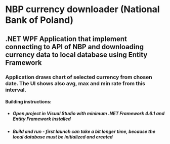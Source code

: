 # **NBP currency downloader (National Bank of Poland)**

## .NET WPF Application that implement connecting to API of NBP and downloading currency data to local database using Entity Framework

### Application draws chart of selected currency from chosen date. The UI shows also avg, max and min rate from this interval.

#### Building instructions:

-   ##### Open project in Visual Studio with minimum .NET Framework 4.6.1 and Entity Framework installed
-   ##### Build and run - first launch can take a bit longer time, because the local database must be initialized and created
